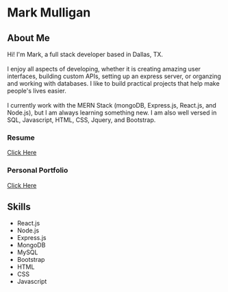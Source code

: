 # Mark Mulligan

## About Me
Hi!  I'm Mark, a full stack developer based in Dallas, TX.
<br>
<br>
I enjoy all aspects of developing, whether it is creating amazing
user interfaces, building custom APIs, setting up an express
server, or organzing and working with databases. I like to build
practical projects that help make people's lives easier.
<br>
<br>
I currently work with the MERN Stack (mongoDB, Express.js,
React.js, and Node.js), but I am always learning something new. I
am also well versed in SQL, Javascript, HTML, CSS, Jquery, and
Bootstrap.

### Resume
[Click Here](https://mark-mulligan.github.io/assets/images/MarkMulliganFrontEndDeveloper.pdf)

### Personal Portfolio
[Click Here](https://Mark-Mulligan.github.io/)

## Skills
* React.js
* Node.js
* Express.js
* MongoDB
* MySQL
* Bootstrap
* HTML
* CSS
* Javascript
